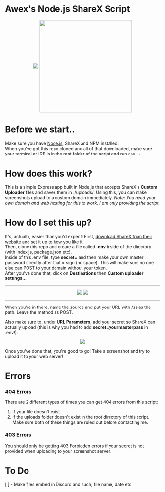 # Awex's Node.js ShareX Script
<div style="text-align:center;">
    <a href="https://getsharex.com"><img align="center" src="https://getsharex.com/img/ShareX_Icon_Full.ico"></a> <a href="https://nodejs.org"><img align="center" width="300" src="https://upload.wikimedia.org/wikipedia/commons/thumb/d/d9/Node.js_logo.svg/1280px-Node.js_logo.svg.png"></a>
    </div>
    
# Before we start..
Make sure you have <a href="https://nodejs.org">Node.js</a>, ShareX and NPM installed.<br> When you've got this repo cloned and all of that downloaded, make sure your terminal or IDE is in the root folder of the script and run `npm i`.
    
# How does this work?
This is a simple Express app built in Node.js that accepts ShareX's **Custom Uploader** files and saves them in ./uploads/. Using this, you can make screenshots upload to a custom domain immediately. *Note: You need your own domain and web hosting for this to work. I am only providing the script.*
# How do I set this up?
It's, actually, easier than you'd expect!
First, <a href="https://getsharex.com">download ShareX from their website</a> and set it up to how you like it.<br>
Then, clone this repo and create a file called **.env** inside of the directory (with index.js, package.json etc).<br>
Inside of this .env file, type **secret=** and then make your own master password directly after that = sign (no space). This will make sure no one else can POST to your domain without your token.<br> 
After you've done that, click on **Destinations** then **Custom uploader settings...**

<hr>
<div style="text-align:center">
<img src="https://ss.awexxx.xyz/uploads/NZ0nh8ZMZ1.png">
<img src="https://ss.awexxx.xyz/uploads/82seSWdoKZ.png">
</div>
<hr>

When you're in there, name the source and put your URL with /ss as the path. Leave the method as POST.<br>

Also make sure to, under **URL Parameters**, add your secret so ShareX can actually upload (this is why you had to add **secret=yourmasterpass** in .env!).<br>
<div style="text-align:center;">
<img src="https://ss.awexxx.xyz/uploads/hbf3DUnJLd.png">
</div>

Once you've done that, you're good to go! Take a screenshot and try to upload it to your web server!

# Errors
### 404 Errors
There are 2 different types of times you can get 404 errors from this script:
1. If your file doesn't exist
2. If the uploads folder doesn't exist in the root directory of this script.
Make sure both of these things are ruled out before contacting me.

### 403 Errors
You should only be getting 403 Forbidden errors if your secret is not provided when uploading to your screenshot server.

# To Do
[ ] - Make files embed in Discord and such; file name, date etc